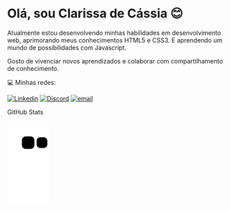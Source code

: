 # Olá, sou Clarissa de Cássia 😊


Atualmente estou desenvolvendo minhas habilidades em desenvolvimento web, aprimorando meus conhecimentos HTML5 e CSS3. E aprendendo um mundo de possibilidades com Javascript.

Gosto de vivenciar novos aprendizados e colaborar com compartilhamento de conhecimento.




💻 Minhas redes:

[![Linkedin](https://img.shields.io/badge/LinkedIn-0077B5?style=for-the-badge&logo=linkedin&logoColor=white)](https://www.linkedin.com/in/clarissa-c%C3%A1ssia-6b8547242/)
[![Discord](https://img.shields.io/badge/Discord-7289DA?style=for-the-badge&logo=discord&logoColor=white)](https://clari.cassia@gmail.com)
[![email](https://img.shields.io/badge/Gmail-D14836?style=for-the-badge&logo=gmail&logoColor=white)](https://clari.cassia@gmail.com)

 
  GitHub Stats
  
<div> 
 
  ![Snake animation](https://github.com/ClariCassia/ClariCassia/blob/output/github-contribution-grid-snake.svg)

</div>
